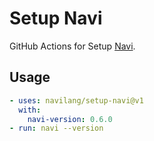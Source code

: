 # Setup Navi

GitHub Actions for Setup [Navi](https://navi-lang.org).

## Usage

```yaml
- uses: navilang/setup-navi@v1
  with:
    navi-version: 0.6.0
- run: navi --version
```
